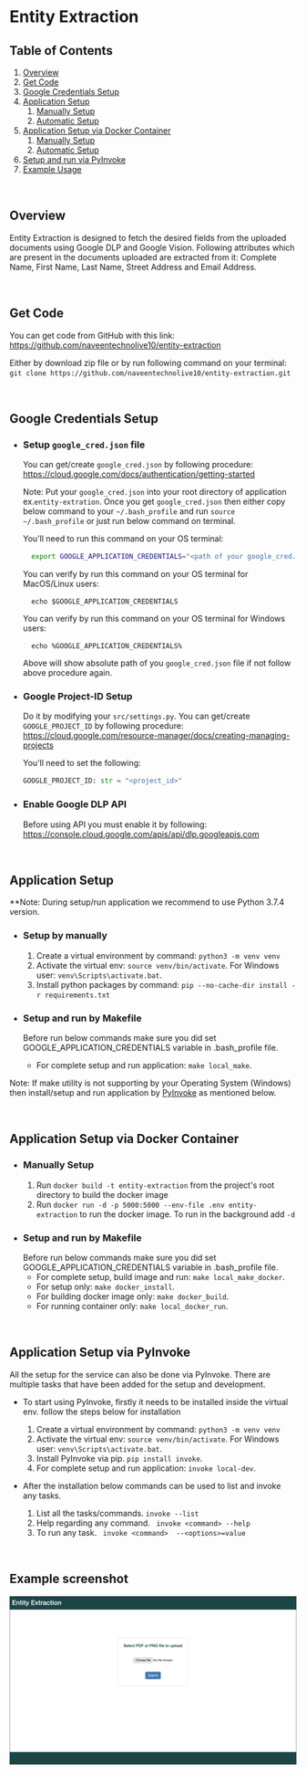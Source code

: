 # Entity Extraction

## Table of Contents 
1. [Overview](#overview)
2. [Get Code](#getcode)
3. [Google Credentials Setup](#googlecredsetup)
4. [Application Setup](#appsetup)
    1. [Manually Setup](#setup)
    2. [Automatic Setup](#setupbymakefile)
5. [Application Setup via Docker Container](#appsetupdocker)
    1. [Manually Setup](#docker)
    2. [Automatic Setup](#dockersetupbymakefile)
6. [Setup and run via PyInvoke](#pyinvoke)
7. [Example Usage](#example)

<br><a name="overview"></a>

## Overview

Entity Extraction is designed to fetch the desired fields from the uploaded documents using Google DLP and Google Vision. Following attributes which are present in the documents uploaded are extracted from it: Complete Name, First Name, Last Name, Street Address and Email Address.

<br>
<a name="getcode"></a>

## Get Code

  You can get code from GitHub with this link: https://github.com/naveentechnolive10/entity-extraction

  Either by download zip file or by run following command on your terminal:
    ```
      git clone https://github.com/naveentechnolive10/entity-extraction.git
    ```

<br>
<a name="googlecredsetup"></a>

## Google Credentials Setup

  - ### Setup `google_cred.json` file
  
    You can get/create `google_cred.json` by following procedure: https://cloud.google.com/docs/authentication/getting-started

    Note: Put your `google_cred.json` into your root directory of application ex.```entity-extration```. 
    Once you get `google_cred.json` then either copy below command to your `~/.bash_profile` and run `source ~/.bash_profile` or just run below command on terminal. 
    
    You'll need to run this command on your OS terminal:
      ```bash
        export GOOGLE_APPLICATION_CREDENTIALS="<path of your google_cred.json>"
      ```
    You can verify by run this command on your OS terminal for MacOS/Linux users:
      ```
        echo $GOOGLE_APPLICATION_CREDENTIALS
      ```
    You can verify by run this command on your OS terminal for Windows users:
      ```
        echo %GOOGLE_APPLICATION_CREDENTIALS%
      ```
    Above will show absolute path of you `google_cred.json` file if not follow above procedure again.
  
  - ### Google Project-ID Setup
    
    Do it by modifying your `src/settings.py`.
    You can get/create `GOOGLE_PROJECT_ID` by following procedure: https://cloud.google.com/resource-manager/docs/creating-managing-projects
    
    You'll need to set the following:
      ```src/settings.py
      GOOGLE_PROJECT_ID: str = "<project_id>"
      ```
  - ### Enable Google DLP API
    
    Before using API you must enable it by following: https://console.cloud.google.com/apis/api/dlp.googleapis.com

<br><a name="appsetup"></a>

## Application Setup
**Note: During setup/run application we recommend to use Python 3.7.4 version.
  <a name="setup"></a>

  - ### Setup by manually
    1. Create a virtual environment by command:  ```python3 -m venv venv```
    2. Activate the virtual env: ```source venv/bin/activate```. For Windows user: ```venv\Scripts\activate.bat```.
    3. Install python packages by command: ```pip --no-cache-dir install -r requirements.txt```

  <a name="setupbymakefile"></a>

  - ### Setup and run by Makefile

    Before run below commands make sure you did set GOOGLE_APPLICATION_CREDENTIALS variable in .bash_profile file.
    - For complete setup and run application: ```make local_make```.

Note: If make utility is not supporting by your Operating System (Windows) then install/setup and run application by [PyInvoke](#pyinvoke) as mentioned below.

<br><a name="appsetupdocker"></a>

## Application Setup via Docker Container

  <a name="docker"></a>

  - ### Manually Setup
    1. Run `docker build -t entity-extraction` from the project's root directory to
    build the docker image
    2. Run `docker run -d -p 5000:5000 --env-file .env entity-extraction` to run the docker image. To run
    in the background add `-d` 

  <a name="dockersetupbymakefile"></a>

  - ### Setup and run by Makefile
    Before run below commands make sure you did set GOOGLE_APPLICATION_CREDENTIALS variable in .bash_profile file.
    - For complete setup, build image and run: ```make local_make_docker```. 
    - For setup only: ```make docker_install```.
    - For building docker image only: ```make docker_build```.
    - For running container only: ```make local_docker_run```.

<br><a name="pyinvoke"></a>

## Application Setup via PyInvoke
  All the setup for the service can also be done via PyInvoke. There are multiple tasks 
  that have been added for the setup and development.

  - To start using PyInvoke, firstly it needs to be installed inside the virtual env. follow the steps 
    below for installation
    1. Create a virtual environment by command:  ```python3 -m venv venv```
    2. Activate the virtual env: ```source venv/bin/activate```. For Windows user: ```venv\Scripts\activate.bat```.
    3. Install PyInvoke via pip. ```pip install invoke```.
    4. For complete setup and run application: ```invoke local-dev```.

    
  - After the installation below commands can be used to list and invoke any tasks.
    1. List all the tasks/commands. ```invoke --list```
    2. Help regarding any command. ``` invoke <command> --help```
    3. To run any task. ``` invoke <command>  --<options>=value```

<br>

## Example screenshot

![plot](./templates/Image1.png)

